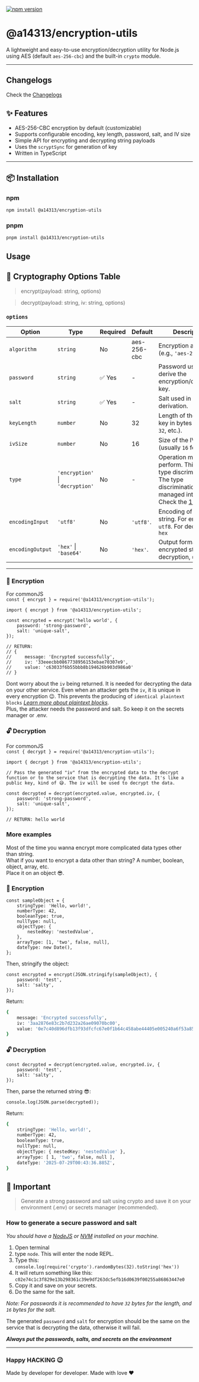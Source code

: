 [![npm version](https://img.shields.io/npm/v/@a14313/encryption-utils)](https://www.npmjs.com/package/@a14313/encryption-utils)

# @a14313/encryption-utils

A lightweight and easy-to-use encryption/decryption utility for Node.js using AES (default `aes-256-cbc`) and the built-in `crypto` module.

---

## Changelogs

Check the [Changelogs](https://github.com/A14313/encryption-utils/blob/main/CHANGELOG.md)

## ✨ Features

- AES-256-CBC encryption by default (customizable)
- Supports configurable encoding, key length, password, salt, and IV size
- Simple API for encrypting and decrypting string payloads
- Uses the `scryptSync` for generation of key
- Written in TypeScript

---

## 📦 Installation

### npm

```bash
npm install @a14313/encryption-utils
```

### pnpm

```bash
pnpm install @a14313/encryption-utils
```

## Usage

## 🔧 Cryptography Options Table

> encrypt(payload: string, options)

> decrypt(payload: string, iv: string, options)

### `options`

| Option           | Type                             | Required | Default     | Description                                                                                               |
| ---------------- | -------------------------------- | -------- | ----------- | --------------------------------------------------------------------------------------------------------- |
| `algorithm`      | `string`                         | No       | aes-256-cbc | Encryption algorithm (e.g., `'aes-256-cfb'`).                                                             |
| `password`       | `string`                         | ✅ Yes   | -           | Password used to derive the encryption/decryption key.                                                    |
| `salt`           | `string`                         | ✅ Yes   | -           | Salt used in key derivation.                                                                              |
| `keyLength`      | `number`                         | No       | 32          | Length of the derived key in bytes (`16`, `24`, `32`, etc.).                                              |
| `ivSize`         | `number`                         | No       | 16          | Size of the IV in bytes (usually `16` for AES).                                                           |
| `type`           | `'encryption'` \| `'decryption'` | No       | -           | Operation mode to perform. This is for type discrimination. The type discrimination is managed internally. Check the [1.2.0](https://github.com/A14313/encryption-utils/blob/main/CHANGELOG.md#120) |
| `encodingInput`  | `'utf8'`                         | No       | `'utf8'`.   | Encoding of the input string. For encryption, `utf8`. For decryption `hex`                                |
| `encodingOutput` | `'hex'` \| `'base64'`            | No       | `'hex'`.    | Output format of the encrypted string. For decryption, `utf8`.                                            |

---

### 🔐 Encryption

For commonJS<br />
`const { encrypt } = require('@a14313/encryption-utils');`

```TS
import { encrypt } from '@a14313/encryption-utils';

const encrypted = encrypt('hello world', {
    password: 'strong-password',
    salt: 'unique-salt',
});

// RETURN:
// {
//     message: 'Encrypted successfully',
//     iv: '33eeecbb0867738956153ebae70307e9',
//     value: 'c63033f6b55bbb8b194626b903d986a0'
// }

```

Dont worry about the `iv` being returned. It is needed for decrypting the data on your other service. Even when an attacker gets the `iv`, it is unique in every encryption 😉. This prevents the producing of `identical plaintext blocks` [_Learn more about plaintext blocks_](https://www.sciencedirect.com/topics/computer-science/plaintext-block). <br />
Plus, the attacker needs the password and salt. So keep it on the secrets manager or .env.

### 🔓 Decryption

For commonJS<br />
`const { decrypt } = require('@a14313/encryption-utils');`

```TS
import { decrypt } from '@a14313/encryption-utils';

// Pass the generated "iv" from the encrypted data to the decrypt function or to the service that is decrypting the data. It's like a public key, kind of 😅. The iv will be used to decrypt the data.

const decrypted = decrypt(encrypted.value, encrypted.iv, {
    password: 'strong-password',
    salt: 'unique-salt',
});

// RETURN: hello world
```

### More examples

Most of the time you wanna encrypt more complicated data types other than string.<br />
What if you want to encrypt a data other than string? A number, boolean, object, array, etc. <br />
Place it on an object 😎.

### 🔐 Encryption

```TS
const sampleObject = {
    stringType: 'Hello, world!',
    numberType: 42,
    booleanType: true,
    nullType: null,
    objectType: {
        nestedKey: 'nestedValue',
    },
    arrayType: [1, 'two', false, null],
    dateType: new Date(),
};
```

Then, stringify the object:

```TS
const encrypted = encrypt(JSON.stringify(sampleObject), {
    password: 'test',
    salt: 'salty',
});
```

Return:

```bash
{
    message: 'Encrypted successfully',
    iv: '3aa2876e83c2b7d232a26ae09070bc00',
    value: '0e7c40d896dfb13f93dfcfc67e0f1b64c458abe44405e005240a6f53a8596df8955a143e740f5e1a4f9c34ed646c356239ce4df67433812212bde4af29820361374bfee977aea02ff0b62db43959859a60d2d7a98ce3a420c08981b4e189810e8913eb9ab0dac62ff9d32e64a373c9317cf548bfdf0fdd7cf34ec78018db7118dcb9612399a0fd3cdc8c5e6a89b92f1d2fedc6478298f3c425a57b4ab82dd9bdd41b8dc72bc2e9aa65606282d240a037111ac1ec1364269c188b244275942a0c17f7c052f67569c4ef7ccb604d263348b7037a0b4f130182cfe0917d1fbcc1fd'
}
```

### 🔓 Decryption

```TS
const decrypted = decrypt(encrypted.value, encrypted.iv, {
    password: 'test',
    salt: 'salty',
});
```

Then, parse the returned string 😎:

```TS
console.log(JSON.parse(decrypted));
```

Return:

```bash
{
    stringType: 'Hello, world!',
    numberType: 42,
    booleanType: true,
    nullType: null,
    objectType: { nestedKey: 'nestedValue' },
    arrayType: [ 1, 'two', false, null ],
    dateType: '2025-07-29T00:43:36.885Z',
}
```

## 🚨 Important

> Generate a strong password and salt using crypto and save it on your environment (.env) or secrets manager (recommended).

### How to generate a secure password and salt

_You should have a [NodeJS](https://nodejs.org/en) or [NVM](https://github.com/nvm-sh/nvm/blob/master/README.md) installed on your machine._

1. Open terminal
2. type `node`. This will enter the node REPL.
3. Type this: `console.log(require('crypto').randomBytes(32).toString('hex'))`
4. It will return something like this: `c02e74c1c3f829e13b298361c39e9df263dc5efb16d0639f00255a86863447e0`
5. Copy it and save on your secrets.
6. Do the same for the salt.

_Note: For passwords it is recommended to have `32` bytes for the length, and `16` bytes for the salt._

The generated `password` and `salt` for encryption should be the same on the service that is decrypting the data, otherwise it will fail.

_**Always put the passwords, salts, and secrets on the environment**_

---

### Happy HACKING 😉

Made by developer for developer. Made with love ❤️
